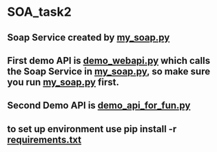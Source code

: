 # SOA_task2 
## Soap Service created by [my_soap.py](my_soap.py)
## First demo API is [demo_webapi.py](demo_webapi.py) which calls the Soap Service in [my_soap.py](my_soap.py), so make sure you run [my_soap.py](my_soap.py) first.
## Second Demo API is [demo_api_for_fun.py](demo_api_for_fun.py)
## to set up environment use pip install -r [requirements.txt](requirements.txt)

